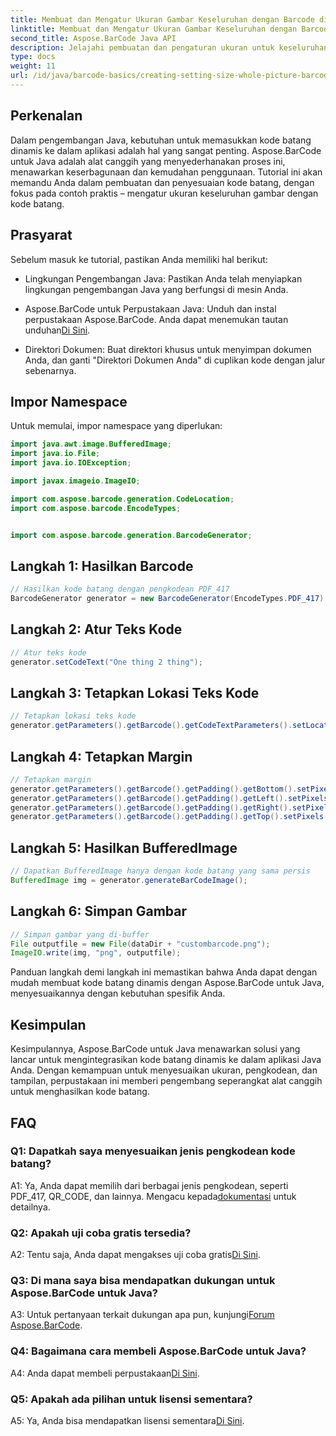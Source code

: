 ```yaml
---
title: Membuat dan Mengatur Ukuran Gambar Keseluruhan dengan Barcode di Java
linktitle: Membuat dan Mengatur Ukuran Gambar Keseluruhan dengan Barcode
second_title: Aspose.BarCode Java API
description: Jelajahi pembuatan dan pengaturan ukuran untuk keseluruhan gambar di Java dengan Aspose.BarCode. Sesuaikan ukuran, pengkodean, dan tampilan dengan mudah.
type: docs
weight: 11
url: /id/java/barcode-basics/creating-setting-size-whole-picture-barcode/
---
```

## Perkenalan

Dalam pengembangan Java, kebutuhan untuk memasukkan kode batang dinamis ke dalam aplikasi adalah hal yang sangat penting. Aspose.BarCode untuk Java adalah alat canggih yang menyederhanakan proses ini, menawarkan keserbagunaan dan kemudahan penggunaan. Tutorial ini akan memandu Anda dalam pembuatan dan penyesuaian kode batang, dengan fokus pada contoh praktis – mengatur ukuran keseluruhan gambar dengan kode batang.

## Prasyarat

Sebelum masuk ke tutorial, pastikan Anda memiliki hal berikut:

- Lingkungan Pengembangan Java: Pastikan Anda telah menyiapkan lingkungan pengembangan Java yang berfungsi di mesin Anda.

-  Aspose.BarCode untuk Perpustakaan Java: Unduh dan instal perpustakaan Aspose.BarCode. Anda dapat menemukan tautan unduhan[Di Sini](https://releases.aspose.com/barcode/java/).

- Direktori Dokumen: Buat direktori khusus untuk menyimpan dokumen Anda, dan ganti "Direktori Dokumen Anda" di cuplikan kode dengan jalur sebenarnya.

## Impor Namespace

Untuk memulai, impor namespace yang diperlukan:

```java
import java.awt.image.BufferedImage;
import java.io.File;
import java.io.IOException;

import javax.imageio.ImageIO;

import com.aspose.barcode.generation.CodeLocation;
import com.aspose.barcode.EncodeTypes;


import com.aspose.barcode.generation.BarcodeGenerator;
```

## Langkah 1: Hasilkan Barcode

```java
// Hasilkan kode batang dengan pengkodean PDF_417
BarcodeGenerator generator = new BarcodeGenerator(EncodeTypes.PDF_417);
```

## Langkah 2: Atur Teks Kode

```java
// Atur teks kode
generator.setCodeText("One thing 2 thing");
```

## Langkah 3: Tetapkan Lokasi Teks Kode

```java
// Tetapkan lokasi teks kode
generator.getParameters().getBarcode().getCodeTextParameters().setLocation(CodeLocation.NONE);
```

## Langkah 4: Tetapkan Margin

```java
// Tetapkan margin
generator.getParameters().getBarcode().getPadding().getBottom().setPixels(0);
generator.getParameters().getBarcode().getPadding().getLeft().setPixels(0);
generator.getParameters().getBarcode().getPadding().getRight().setPixels(0);
generator.getParameters().getBarcode().getPadding().getTop().setPixels(0);
```

## Langkah 5: Hasilkan BufferedImage

```java
// Dapatkan BufferedImage hanya dengan kode batang yang sama persis
BufferedImage img = generator.generateBarCodeImage();
```

## Langkah 6: Simpan Gambar

```java
// Simpan gambar yang di-buffer
File outputfile = new File(dataDir + "custombarcode.png");
ImageIO.write(img, "png", outputfile);
```

Panduan langkah demi langkah ini memastikan bahwa Anda dapat dengan mudah membuat kode batang dinamis dengan Aspose.BarCode untuk Java, menyesuaikannya dengan kebutuhan spesifik Anda.

## Kesimpulan

Kesimpulannya, Aspose.BarCode untuk Java menawarkan solusi yang lancar untuk mengintegrasikan kode batang dinamis ke dalam aplikasi Java Anda. Dengan kemampuan untuk menyesuaikan ukuran, pengkodean, dan tampilan, perpustakaan ini memberi pengembang seperangkat alat canggih untuk menghasilkan kode batang.

## FAQ

### Q1: Dapatkah saya menyesuaikan jenis pengkodean kode batang?

 A1: Ya, Anda dapat memilih dari berbagai jenis pengkodean, seperti PDF_417, QR_CODE, dan lainnya. Mengacu kepada[dokumentasi](https://reference.aspose.com/barcode/java/) untuk detailnya.

### Q2: Apakah uji coba gratis tersedia?

 A2: Tentu saja, Anda dapat mengakses uji coba gratis[Di Sini](https://releases.aspose.com/).

### Q3: Di mana saya bisa mendapatkan dukungan untuk Aspose.BarCode untuk Java?

 A3: Untuk pertanyaan terkait dukungan apa pun, kunjungi[Forum Aspose.BarCode](https://forum.aspose.com/c/barcode/13).

### Q4: Bagaimana cara membeli Aspose.BarCode untuk Java?

 A4: Anda dapat membeli perpustakaan[Di Sini](https://purchase.aspose.com/buy).

### Q5: Apakah ada pilihan untuk lisensi sementara?

 A5: Ya, Anda bisa mendapatkan lisensi sementara[Di Sini](https://purchase.aspose.com/temporary-license/).